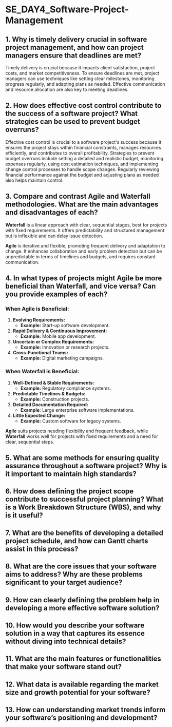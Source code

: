 # SE_DAY4_Software-Project-Management
## 1. Why is timely delivery crucial in software project management, and how can project managers ensure that deadlines are met?
Timely delivery is crucial because it impacts client satisfaction, project costs, and market competitiveness. To ensure deadlines are met, project managers can use techniques like setting clear milestones, monitoring progress regularly, and adapting plans as needed. Effective communication and resource allocation are also key to meeting deadlines.
## 2. How does effective cost control contribute to the success of a software project? What strategies can be used to prevent budget overruns?
Effective cost control is crucial to a software project's success because it ensures the project stays within financial constraints, manages resources efficiently, and contributes to overall profitability. Strategies to prevent budget overruns include setting a detailed and realistic budget, monitoring expenses regularly, using cost estimation techniques, and implementing change control processes to handle scope changes. Regularly reviewing financial performance against the budget and adjusting plans as needed also helps maintain control.
## 3. Compare and contrast Agile and Waterfall methodologies. What are the main advantages and disadvantages of each?
**Waterfall** is a linear approach with clear, sequential stages, best for projects with fixed requirements. It offers predictability and structured management but is inflexible and can delay issue detection.

**Agile** is iterative and flexible, promoting frequent delivery and adaptation to change. It enhances collaboration and early problem detection but can be unpredictable in terms of timelines and budgets, and requires constant communication.
## 4. In what types of projects might Agile be more beneficial than Waterfall, and vice versa? Can you provide examples of each?
### **When Agile is Beneficial:**
1. **Evolving Requirements:** 
   - **Example:** Start-up software development.
2. **Rapid Delivery & Continuous Improvement:** 
   - **Example:** Mobile app development.
3. **Uncertain or Complex Requirements:** 
   - **Example:** Innovation or research projects.
4. **Cross-Functional Teams:** 
   - **Example:** Digital marketing campaigns.

### **When Waterfall is Beneficial:**
1. **Well-Defined & Stable Requirements:** 
   - **Example:** Regulatory compliance systems.
2. **Predictable Timelines & Budgets:** 
   - **Example:** Construction projects.
3. **Detailed Documentation Required:** 
   - **Example:** Large enterprise software implementations.
4. **Little Expected Change:** 
   - **Example:** Custom software for legacy systems.

**Agile** suits projects needing flexibility and frequent feedback, while **Waterfall** works well for projects with fixed requirements and a need for clear, sequential steps.
## 5. What are some methods for ensuring quality assurance throughout a software project? Why is it important to maintain high standards?
## 6. How does defining the project scope contribute to successful project planning? What is a Work Breakdown Structure (WBS), and why is it useful?
## 7. What are the benefits of developing a detailed project schedule, and how can Gantt charts assist in this process?
## 8. What are the core issues that your software aims to address? Why are these problems significant to your target audience?
## 9. How can clearly defining the problem help in developing a more effective software solution?
## 10. How would you describe your software solution in a way that captures its essence without diving into technical details?
## 11. What are the main features or functionalities that make your software stand out?
## 12. What data is available regarding the market size and growth potential for your software?
## 13. How can understanding market trends inform your software’s positioning and development?

